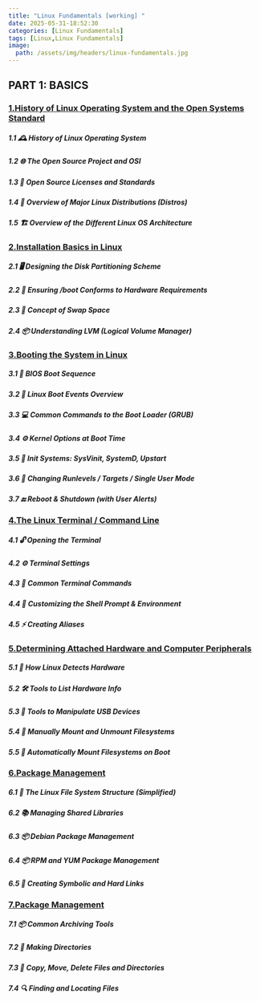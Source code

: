 ```yaml
---
title: "Linux Fundamentals [working] "
date: 2025-05-31-18:52:30
categories: [Linux Fundamentals]
tags: [Linux,Linux Fundamentals]
image:
  path: /assets/img/headers/linux-fundamentals.jpg
---
```



## PART 1: BASICS

### [1.History of Linux Operating System and the Open Systems Standard](/posts/1-linux-fundamentals-basics/)

##### 1.1 🕰️ History of Linux Operating System

##### 1.2 🌐 The Open Source Project and OSI

##### 1.3 📜 Open Source Licenses and Standards

##### 1.4 🐧 Overview of Major Linux Distributions (Distros)

##### 1.5 🏗️ Overview of the Different Linux OS Architecture




### [2.Installation Basics in Linux](/posts/2-linux-fundamentals-installation/)

##### 2.1 🖥️ Designing the Disk Partitioning Scheme

##### 2.2 💽 Ensuring /boot Conforms to Hardware Requirements

##### 2.3 🔁 Concept of Swap Space

##### 2.4 📦 Understanding LVM (Logical Volume Manager)

### [3.Booting the System in Linux](/posts/3-linux-fundamentals-booting-the-system/)

##### 3.1 🔧 BIOS Boot Sequence

##### 3.2 🚀 Linux Boot Events Overview

##### 3.3 💻 Common Commands to the Boot Loader (GRUB)

##### 3.4 ⚙️ Kernel Options at Boot Time

##### 3.5 🔄 Init Systems: SysVinit, SystemD, Upstart

##### 3.6 🔁 Changing Runlevels / Targets / Single User Mode

##### 3.7 🔚 Reboot & Shutdown (with User Alerts)

### [4.The Linux Terminal / Command Line](/posts/4-linux-fundamentals-the-linux-terminal-and-command-line/)

##### 4.1 🔓 Opening the Terminal

##### 4.2 ⚙️ Terminal Settings

##### 4.3 🔁 Common Terminal Commands

##### 4.4 🎨 Customizing the Shell Prompt & Environment

##### 4.5 ⚡ Creating Aliases

### [5.Determining Attached Hardware and Computer Peripherals](/posts/5-linux-fundamentals-determining-attached-hardware-and-computer-peripherals/)

##### 5.1 🧠 How Linux Detects Hardware

##### 5.2 🛠️ Tools to List Hardware Info

##### 5.3 🔌 Tools to Manipulate USB Devices

##### 5.4 💽 Manually Mount and Unmount Filesystems

##### 5.5 🔁 Automatically Mount Filesystems on Boot

### [6.Package Management](/posts/6-linux-fundamentals-package-management/)

##### 6.1 📁 The Linux File System Structure (Simplified)

##### 6.2 📚 Managing Shared Libraries

##### 6.3 📦 Debian Package Management

##### 6.4 📦 RPM and YUM Package Management

##### 6.5 🔗 Creating Symbolic and Hard Links

### [7.Package Management](/posts/7-linux-fundamentals-linux-file-management/)

##### 7.1 📦 Common Archiving Tools

##### 7.2 📂 Making Directories

##### 7.3 📄 Copy, Move, Delete Files and Directories

##### 7.4 🔍 Finding and Locating Files